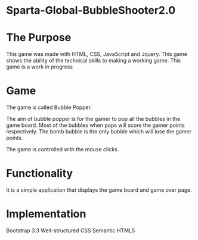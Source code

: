 # Sparta-Global-BubbleShooter2.0
# The Purpose

This game was made with HTML, CSS, JavaScript and Jquery.
This game shows the ability of the technical skills to making a working game.
This game is a work in progress

# Game
The game is called Bubble Popper.

The aim of bubble popper is for the gamer to pop all the bubbles in the game board.
Most of the bubbles when pops will score the gamer points respectively.
The bomb bubble is the only bubble which will lose the gamer points.

The game is controlled with the mouse clicks.

# Functionality
It is a simple application that displays the game board and game over page.

# Implementation
Bootstrap 3.3
Well-structured CSS
Semantic HTML5
